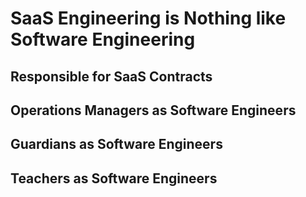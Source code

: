 # SaaS Engineering is Nothing like Software Engineering

## Responsible for SaaS Contracts

## Operations Managers as Software Engineers

## Guardians as Software Engineers

## Teachers as Software Engineers
